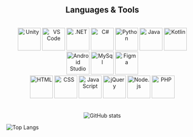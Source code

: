 <h2 align="center"> Languages & Tools </h2>
<br/>
<div align="center">
    <img src="http://skillicons.dev/icons?i=unity" title="Unity" width="60" height="60"/>
    <img src="http://skillicons.dev/icons?i=vscode" title="VS Code" width="60" height="60"/>
    <img src="http://skillicons.dev/icons?i=dotnet" title=".NET" width="60" height="60"/>
    <img src="http://skillicons.dev/icons?i=cs" title="C#" width="60" height="60"/>
    <img src="http://skillicons.dev/icons?i=python" title="Python" width="60" height="60"/>
    <img src="http://skillicons.dev/icons?i=java" title="Java" width="60" height="60"/>
    <img src="http://skillicons.dev/icons?i=kotlin" title="Kotlin" width="60" height="60"/>
    <img src="http://skillicons.dev/icons?i=androidstudio" title="Android Studio" width="60" height="60"/>
    <img src="http://skillicons.dev/icons?i=mysql" title="MySql" width="60" height="60"/>
    <img src="http://skillicons.dev/icons?i=figma" title="Figma" width="60" height="60"/>
    <br>
    <img src="http://skillicons.dev/icons?i=html" title="HTML" width="60" height="60"/>
    <img src="http://skillicons.dev/icons?i=css" title="CSS" width="60" height="60"/>
    <img src="http://skillicons.dev/icons?i=javascript" title="JavaScript" width="60" height="60"/>
    <img src="http://skillicons.dev/icons?i=jquery" title="jQuery" width="60" height="60"/>
    <img src="http://skillicons.dev/icons?i=nodejs" title="Node.js" width="60" height="60"/>
    <img src="http://skillicons.dev/icons?i=php" title="PHP" width="60" height="60"/>
</div><br><br>

<div align="center">
  <img src="https://github-readme-stats.vercel.app/api?username=dinoefendic26&show_icons=true&theme=dark" alt="GitHub stats">
    
</div>

![Top Langs](https://github-readme-stats.vercel.app/api/top-langs/?username=dinoefendic26&size_weight=0.5&count_weight=0.5)

